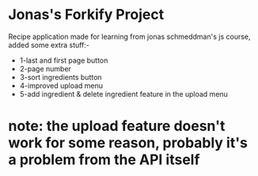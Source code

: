 # Jonas's Forkify Project

Recipe application made for learning from jonas schmeddman's js course,
added some extra stuff:-
* 1-last and first page button
* 2-page number
* 3-sort ingredients button
* 4-improved upload menu
* 5-add ingredient & delete ingredient feature in the upload menu

# note: the upload feature doesn't work for some reason, probably it's a problem from the API itself
